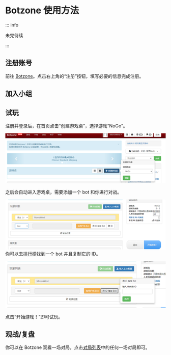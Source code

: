 # Botzone 使用方法

::: info

未完待续

:::

## 注册账号

前往 [Botzone](https://botzone.org.cn)。点击右上角的“注册”按钮，填写必要的信息完成注册。

## 加入小组



## 试玩

注册并登录后，在首页点击“创建游戏桌”，选择游戏“NoGo”。

![](image/choose_table.png)

之后会自动进入游戏桌，需要添加一个 bot 和你进行对战。

![](image/add_bot.png)
你可以去[排行榜](https://botzone.org.cn/game/ranklist/5ab65ae77ec1de5c52e18940)找到一个 bot 并且复制它的 ID。

![](image/add_bot_2.png)

点击“开始游戏！”即可试玩。

## 观战/复盘

你可以在 Botzone 观看一场对局。点击[对局列表](https://botzone.org.cn/globalmatchlist?game=5ab65ae77ec1de5c52e18940)中的任何一场对局即可。
